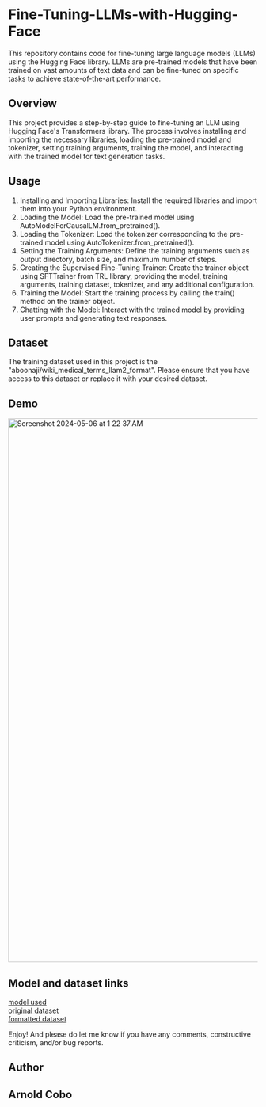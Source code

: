 # Fine-Tuning-LLMs-with-Hugging-Face

This repository contains code for fine-tuning large language models (LLMs) using the Hugging Face library. 
LLMs are pre-trained models that have been trained on vast amounts of text data and can be fine-tuned on specific tasks to achieve state-of-the-art performance.

## Overview 
This project provides a step-by-step guide to fine-tuning an LLM using Hugging Face's Transformers library. 
The process involves installing and importing the necessary libraries, loading the pre-trained model and tokenizer, setting training arguments, training the model, and interacting with the trained model for text generation tasks.   

## Usage
<ol>
  <li>Installing and Importing Libraries: Install the required libraries and import them into your Python environment.</li>
  <li>Loading the Model: Load the pre-trained model using AutoModelForCausalLM.from_pretrained().</li>
  <li>Loading the Tokenizer: Load the tokenizer corresponding to the pre-trained model using AutoTokenizer.from_pretrained().</li>
  <li>Setting the Training Arguments: Define the training arguments such as output directory, batch size, and maximum number of steps.</li>
  <li>Creating the Supervised Fine-Tuning Trainer: Create the trainer object using SFTTrainer from TRL library, providing the model, training arguments, training dataset, tokenizer, and any additional configuration.</li>
  <li>Training the Model: Start the training process by calling the train() method on the trainer object.</li>
  <li>Chatting with the Model: Interact with the trained model by providing user prompts and generating text responses.</li>
</ol>

## Dataset
The training dataset used in this project is the "aboonaji/wiki_medical_terms_llam2_format". Please ensure that you have access to this dataset or replace it with your desired dataset.

## Demo
<img width="1099" alt="Screenshot 2024-05-06 at 1 22 37 AM" src="https://github.com/CoboAr/Fine-Tuning-LLMs-with-Hugging-Face/assets/144629565/283be264-8644-435e-a416-b8a98d46d49f">




## Model and dataset links
[model used](https://huggingface.co/aboonaji/llama2finetune-v2)       
[original dataset](https://huggingface.co/datasets/gamino/wiki_medical_terms)      
[formatted dataset](https://huggingface.co/datasets/aboonaji/wiki_medical_terms_llam2_format?row=0)       

Enjoy! And please do let me know if you have any comments, constructive criticism, and/or bug reports.
## Author
## Arnold Cobo
